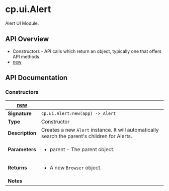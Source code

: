 # cp.ui.Alert

Alert UI Module.

## API Overview
* Constructors - API calls which return an object, typically one that offers API methods
 * [new](#new)

## API Documentation

### Constructors

| [new](#new)         |                                                                                     |
| --------------------------------------------|-------------------------------------------------------------------------------------|
| **Signature**                               | `cp.ui.Alert:new(app) -> Alert`                                                                    |
| **Type**                                    | Constructor                                                                     |
| **Description**                             | Creates a new `Alert` instance. It will automatically search the parent's children for Alerts.                                                                     |
| **Parameters**                              | <ul><li>parent - The parent object.</li></ul> |
| **Returns**                                 | <ul><li>A new `Browser` object.</li></ul>          |
| **Notes**                                   | <ul></ul>                |

